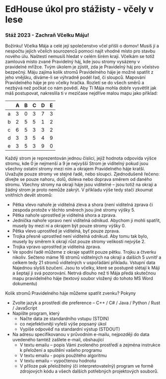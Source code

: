 
# EdHouse úkol pro stážisty - včely v lese
### Stáž 2023 - Zachraň Včelku Máju!
Božínku! Včelka Mája a celé její společenstvo včel přišli o domov! Musíš jí a nespočtu jejích včelích sourozenců pomoci najít vhodné místo pro stavbu nového úlu. Naštestí nemusíš hledat v celém širém kraji. Včelkám se totiž zamlouvá místo zvané Pravidelný háj, kde jsou stromy vysázeny v pravidelné mřížce. Tvým úkolem je zjistit, zda je Pravidelný háj pro včelstvo bezpečný. Máju zajíma kolik stromů Pravidelného háje je možné spatřit z jeho vnějšku, díváme-li se výhradně podél řad, či sloupců. 
Mapování Pravidelného háje je pro včelky hračka. Rozletí se do všech směrů a nezbývá než počkat co nám povědí. Aby Ti Mája mohla dobře vysvětlit jak máš postupovat, nakreslila ti v mezičase nejdříve malou mapu jako příklad:
<div style="text-align: center;">

|   | A | B | C | D | E |
|---|---|---|---|---|---|
| a | 3 | 0 | 3 | 7 | 3 |
| b | 2 | 5 | 5 | 1 | 2 |
| c | 6 | 5 | 3 | 3 | 2 |
| d | 3 | 3 | 5 | 4 | 9 |
| e | 3 | 5 | 3 | 9 | 0 |
</div>



Každý strom je reprezentován jednou číslicí, jejíž hodnota odpovída výšce stromu, kde 0 je nejmenší a 9 je nejvyšší
Strom je viditelný pokud jsou všechny ostatní stromy mezi ním a okrajem Pravidelného háje kratší. Uvažujte pouze stromy ve stejné řadě, nebo sloupci. Zjednodušeně řečeno: dívejte se pouze nahoru, dolů, doleva nebo doprava směrem od daného stromu.
Všechny stromy na okraji háje jsou viditelné – jsou totiž na okraji a žádný strom je proto nemůže zakrýt.
V příkladu výše tedy stačí zkoumat vnitřních devět stromů:
-	Pětka vlevo nahoře je viditelná zleva a shora (není viditelná zprava či zespoda protože v těchto směrech jsou jiné stromy výšky 5.
-	Pětka nahoře uprostřed je viditelná shora a zprava.
-	Jednička nahoře vpravo není viditelná odnikud. Abychom ji mohli spatřit, musely by mezi ní a okrajem být pouze stromy výšky 0.
-	Pětka vlevo uprostřed je viditelná, byť pouze zprava.
-	Trojka přesně uprostřed není viditelná odnikud. Aby tomu tak bylo, musely by směrem k okrají růst pouze stromy velikosti nejvýše 2.
-	Trojka vpravo uprostřed je viditelná zprava.
-	Ve spodní řadě můžeme z okraje spatřit pouze pětku. Trojku a čtverku nikoliv.
Sečteno máme 16 stromů viditelných na okraji a dalších 5 uvnitř a celkem tedy 21 stromů viditelných v uspořádání příkladu.
Vstupní data
Najednou slyšíš bzučení. Jsou to včelky, které se postupně slétají k Máji a šeptají ji svá pozorování. Netrvá dlouho než ti Mája předá skutečnou mapu pravidelného háje (textový soubor vložený do tohoto MS Word dokumentu)
 
Kolik stromů Pravidelného háje můžeme spatřit zvenku?
Pokyny
-	Zvolte jazyk a prostředí dle preference – C++ / C# / Java / Python / Rust / JavaScript
-	Napište program, který
	  -	Načte data ze standardního vstupu (STDIN)
	  - co nejefektivněji vyřeší výše popsaný úkol
	  -	Vypíše odpověď na standardní výstup (STDOUT)
-	Na adresu specifikovanou v průvodním e-mailu, nejpozději do data uvedeného tamtéž zašlete e-mail, obshaující
	  - V textu emailu – popis Vámi zvoleného prostředí a zejména instrukce k přeložení a spuštění vašeho programu
	  - V textu emailu - popis použitého algoritmu
	  - V textu emailu – vypočtenou hodnotu
	  - V příloze pak přeložitelný (či interpretovatelný) program ve formě zdrojových kódu a všech dalších potřebných projektových souborů.
